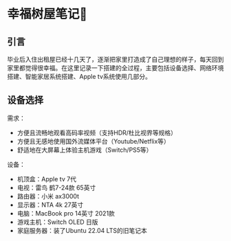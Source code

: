 # 幸福树屋笔记📒
## 引言
毕业后入住出租屋已经十几天了，逐渐把家里打造成了自己理想的样子，每天回到家里都觉得很幸福。在这里记录一下搭建的全过程，主要包括设备选择、网络环境搭建、智能家居系统搭建、Apple tv系统使用几部分。

## 设备选择
需求：

- 方便且流畅地观看高码率视频（支持HDR/杜比视界等规格）
- 方便且无感地使用国外流媒体平台（Youtube/Netflix等）
- 舒适地在大屏幕上体验主机游戏（Switch/PS5等）

设备：

- 机顶盒：Apple tv 7代
- 电视：雷鸟 鹤7-24款 65英寸
- 路由器：小米 ax3000t
- 显示器：NTA 4k 27英寸
- 电脑：MacBook pro 14英寸 2021款
- 游戏主机：Switch OLED 日版
- 家庭服务器：装了Ubuntu 22.04 LTS的旧笔记本

